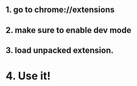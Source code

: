 ## 1. go to chrome://extensions
## 2. make sure to enable dev mode
## 3. load unpacked extension.
# 4. Use it!
